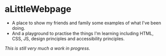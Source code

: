 # aLittleWebpage
- A place to show my friends and family some examples of what I've been doing.
- And a playground to practise the things I'm learning including HTML, CSS, JS, design principles and accessibility principles. 

*This is still very much a work in progress.*
